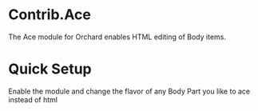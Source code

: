 Contrib.Ace
===========

The Ace module for Orchard enables HTML editing of Body items.

Quick Setup
===========

Enable the module and change the flavor of any Body Part you like to ace instead of html
